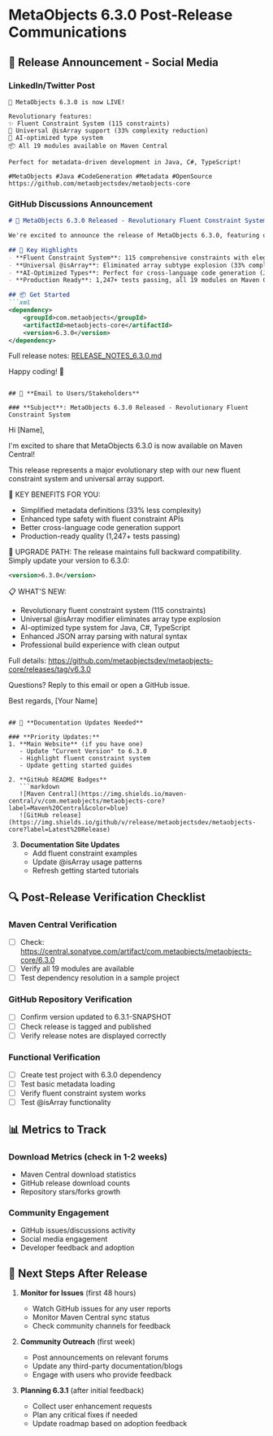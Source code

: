 # MetaObjects 6.3.0 Post-Release Communications

## 🚀 **Release Announcement - Social Media**

### **LinkedIn/Twitter Post**
```
🚀 MetaObjects 6.3.0 is now LIVE!

Revolutionary features:
✨ Fluent Constraint System (115 constraints)
🎲 Universal @isArray support (33% complexity reduction)
🔧 AI-optimized type system
📦 All 19 modules available on Maven Central

Perfect for metadata-driven development in Java, C#, TypeScript!

#MetaObjects #Java #CodeGeneration #Metadata #OpenSource
https://github.com/metaobjectsdev/metaobjects-core
```

### **GitHub Discussions Announcement**
```markdown
# 🎉 MetaObjects 6.3.0 Released - Revolutionary Fluent Constraint System

We're excited to announce the release of MetaObjects 6.3.0, featuring our most significant architectural advancement yet!

## 🌟 Key Highlights
- **Fluent Constraint System**: 115 comprehensive constraints with elegant AttributeConstraintBuilder API
- **Universal @isArray**: Eliminated array subtype explosion (33% complexity reduction)
- **AI-Optimized Types**: Perfect for cross-language code generation (Java, C#, TypeScript)
- **Production Ready**: 1,247+ tests passing, all 19 modules on Maven Central

## 📦 Get Started
```xml
<dependency>
    <groupId>com.metaobjects</groupId>
    <artifactId>metaobjects-core</artifactId>
    <version>6.3.0</version>
</dependency>
```

Full release notes: [RELEASE_NOTES_6.3.0.md](RELEASE_NOTES_6.3.0.md)

Happy coding! 🚀
```

## 📧 **Email to Users/Stakeholders**

### **Subject**: MetaObjects 6.3.0 Released - Revolutionary Fluent Constraint System

```
Hi [Name],

I'm excited to share that MetaObjects 6.3.0 is now available on Maven Central!

This release represents a major evolutionary step with our new fluent constraint system and universal array support.

🎯 KEY BENEFITS FOR YOU:
- Simplified metadata definitions (33% less complexity)
- Enhanced type safety with fluent constraint APIs
- Better cross-language code generation support
- Production-ready quality (1,247+ tests passing)

🔧 UPGRADE PATH:
The release maintains full backward compatibility. Simply update your version to 6.3.0:

```xml
<version>6.3.0</version>
```

📋 WHAT'S NEW:
- Revolutionary fluent constraint system (115 constraints)
- Universal @isArray modifier eliminates array type explosion
- AI-optimized type system for Java, C#, TypeScript
- Enhanced JSON array parsing with natural syntax
- Professional build experience with clean output

Full details: https://github.com/metaobjectsdev/metaobjects-core/releases/tag/v6.3.0

Questions? Reply to this email or open a GitHub issue.

Best regards,
[Your Name]
```

## 📝 **Documentation Updates Needed**

### **Priority Updates:**
1. **Main Website** (if you have one)
   - Update "Current Version" to 6.3.0
   - Highlight fluent constraint system
   - Update getting started guides

2. **GitHub README Badges**
   ```markdown
   ![Maven Central](https://img.shields.io/maven-central/v/com.metaobjects/metaobjects-core?label=Maven%20Central&color=blue)
   ![GitHub release](https://img.shields.io/github/v/release/metaobjectsdev/metaobjects-core?label=Latest%20Release)
   ```

3. **Documentation Site Updates**
   - Add fluent constraint examples
   - Update @isArray usage patterns
   - Refresh getting started tutorials

## 🔍 **Post-Release Verification Checklist**

### **Maven Central Verification**
- [ ] Check: https://central.sonatype.com/artifact/com.metaobjects/metaobjects-core/6.3.0
- [ ] Verify all 19 modules are available
- [ ] Test dependency resolution in a sample project

### **GitHub Repository Verification**
- [ ] Confirm version updated to 6.3.1-SNAPSHOT
- [ ] Check release is tagged and published
- [ ] Verify release notes are displayed correctly

### **Functional Verification**
- [ ] Create test project with 6.3.0 dependency
- [ ] Test basic metadata loading
- [ ] Verify fluent constraint system works
- [ ] Test @isArray functionality

## 📊 **Metrics to Track**

### **Download Metrics** (check in 1-2 weeks)
- Maven Central download statistics
- GitHub release download counts
- Repository stars/forks growth

### **Community Engagement**
- GitHub issues/discussions activity
- Social media engagement
- Developer feedback and adoption

## 🎯 **Next Steps After Release**

1. **Monitor for Issues** (first 48 hours)
   - Watch GitHub issues for any user reports
   - Monitor Maven Central sync status
   - Check community channels for feedback

2. **Community Outreach** (first week)
   - Post announcements on relevant forums
   - Update any third-party documentation/blogs
   - Engage with users who provide feedback

3. **Planning 6.3.1** (after initial feedback)
   - Collect user enhancement requests
   - Plan any critical fixes if needed
   - Update roadmap based on adoption feedback